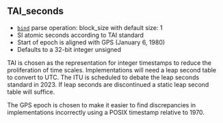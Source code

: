 ## TAI_seconds

- [`bind`](bind.md) parse operation: block_size with default size: 1
- SI atomic seconds according to TAI standard
- Start of epoch is aligned with GPS (January 6, 1980)
- Defaults to a 32-bit integer unsigned

TAI is chosen as the representation for integer timestamps to reduce the proliferation of time scales. Implementations will need a leap second table to convert to UTC. The ITU is scheduled to debate the leap seconds standard in 2023. If leap seconds are discontinued a static leap second table will suffice.

The GPS epoch is chosen to make it easier to find discrepancies in implementations incorrectly using a POSIX timestamp relative to 1970.